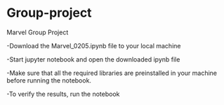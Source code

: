 # Group-project
Marvel Group Project

-Download the Marvel_0205.ipynb file to your local machine                                                                                                   

-Start jupyter notebook and open the downloaded ipynb file

-Make sure that all the required libraries are preinstalled in your machine before running the notebook.

-To verify the results, run the notebook
